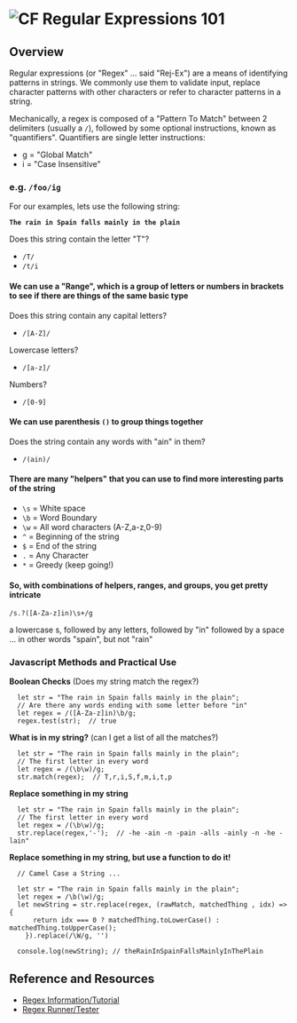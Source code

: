 ![CF](https://i.imgur.com/7v5ASc8.png)  Regular Expressions 101
=======
## Overview
Regular expressions (or "Regex" ... said "Rej-Ex") are a means of identifying patterns in strings. We commonly use them to validate input, replace character patterns with other characters or refer to character patterns in a string.

Mechanically, a regex is composed of a "Pattern To Match" between 2 delimiters (usually a `/`), followed by some optional instructions, known as "quantifiers".  Quantifiers are single letter instructions:

- g = "Global Match"
- i = "Case Insensitive"

### e.g. `/foo/ig`

For our examples, lets use the following string:

**`The rain in Spain falls mainly in the plain`**

Does this string contain the letter "T"?
- `/T/`
- `/t/i`

#### We can use a "Range", which is a group of letters or numbers in brackets to see if there are things of the same basic type

Does this string contain any capital letters?
- `/[A-Z]/` 

Lowercase letters?
- `/[a-z]/` 

Numbers?
- `/[0-9]`

#### We can use parenthesis `()` to group things together
Does the string contain any words with "ain" in them?
- `/(ain)/`

#### There are many "helpers" that you can use to find more interesting parts of the string

- `\s` = White space
- `\b` = Word Boundary
- `\w` = All word characters (A-Z,a-z,0-9)
- `^` = Beginning of the string
- `$` = End of the string
- `.` = Any Character
- `*` = Greedy (keep going!)

#### So, with combinations of helpers, ranges, and groups, you get pretty intricate
`/s.?([A-Za-z]in)\s+/g`

a lowercase s, followed by any letters, followed by "in" followed by a space ... in other words "spain", but not "rain"


### Javascript Methods and Practical Use
**Boolean Checks** (Does my string match the regex?)
```
  let str = "The rain in Spain falls mainly in the plain";
  // Are there any words ending with some letter before "in"
  let regex = /([A-Za-z]in)\b/g;
  regex.test(str);  // true
```

**What is in my string?** (can I get a list of all the matches?)
```
  let str = "The rain in Spain falls mainly in the plain";
  // The first letter in every word
  let regex = /(\b\w)/g;
  str.match(regex);  // T,r,i,S,f,m,i,t,p
```

**Replace something in my string**
```
  let str = "The rain in Spain falls mainly in the plain";
  // The first letter in every word
  let regex = /(\b\w)/g;
  str.replace(regex,'-');  // -he -ain -n -pain -alls -ainly -n -he -lain"
```

**Replace something in my string, but use a function to do it!**
```
  // Camel Case a String ...
  
  let str = "The rain in Spain falls mainly in the plain";
  let regex = /\b(\w)/g;
  let newString = str.replace(regex, (rawMatch, matchedThing , idx) => {
      return idx === 0 ? matchedThing.toLowerCase() : matchedThing.toUpperCase();
    }).replace(/\W/g, '')
    
  console.log(newString); // theRainInSpainFallsMainlyInThePlain
```

## Reference and Resources
* [Regex Information/Tutorial](https://www.regular-expressions.info/)
* [Regex Runner/Tester](https://regex101.com/)